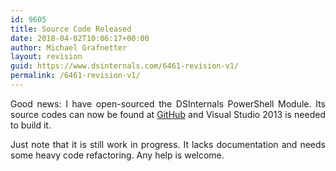 ```yaml
---
id: 9605
title: Source Code Released
date: 2018-04-02T10:06:17+00:00
author: Michael Grafnetter
layout: revision
guid: https://www.dsinternals.com/6461-revision-v1/
permalink: /6461-revision-v1/
---
```

<p style="text-align: justify;">
  Good news: I&nbsp;have open-sourced the&nbsp;DSInternals PowerShell Module. Its source codes can now&nbsp;be found at <a href="https://github.com/MichaelGrafnetter/DSInternals">GitHub</a> and&nbsp;Visual Studio 2013 is&nbsp;needed to&nbsp;build it.
</p>

<p style="text-align: justify;">
  Just note that&nbsp;it is&nbsp;still work in&nbsp;progress. It lacks documentation and&nbsp;needs some heavy code refactoring. Any help is&nbsp;welcome.
</p>